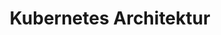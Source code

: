---
title: "Kubernetes Architektur"
weight: 30
description: >
    Hier werden die architektonischen Konzepte von Kubernetes beschrieben.
---